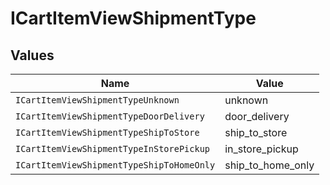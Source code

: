 # ICartItemViewShipmentType


## Values

| Name                                      | Value                                     |
| ----------------------------------------- | ----------------------------------------- |
| `ICartItemViewShipmentTypeUnknown`        | unknown                                   |
| `ICartItemViewShipmentTypeDoorDelivery`   | door_delivery                             |
| `ICartItemViewShipmentTypeShipToStore`    | ship_to_store                             |
| `ICartItemViewShipmentTypeInStorePickup`  | in_store_pickup                           |
| `ICartItemViewShipmentTypeShipToHomeOnly` | ship_to_home_only                         |